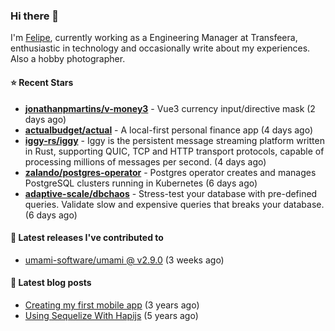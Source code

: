 ### Hi there 👋

I'm [Felipe](https://felipe.im), currently working as a Engineering Manager at Transfeera, enthusiastic in technology and occasionally write about my experiences. Also a hobby photographer.

#### ⭐ Recent Stars
- **[jonathanpmartins/v-money3](https://github.com/jonathanpmartins/v-money3)** - Vue3 currency input/directive mask (2 days ago)
- **[actualbudget/actual](https://github.com/actualbudget/actual)** - A local-first personal finance app (4 days ago)
- **[iggy-rs/iggy](https://github.com/iggy-rs/iggy)** - Iggy is the persistent message streaming platform written in Rust, supporting QUIC, TCP and HTTP transport protocols, capable of processing millions of messages per second. (4 days ago)
- **[zalando/postgres-operator](https://github.com/zalando/postgres-operator)** - Postgres operator creates and manages PostgreSQL clusters running in Kubernetes (6 days ago)
- **[adaptive-scale/dbchaos](https://github.com/adaptive-scale/dbchaos)** - Stress-test your database with pre-defined queries. Validate slow and expensive queries that breaks your database. (6 days ago)

#### 🚀 Latest releases I've contributed to


- [umami-software/umami @ v2.9.0](https://github.com/umami-software/umami/releases/tag/v2.9.0) (3 weeks ago)

#### 📄 Latest blog posts
- [Creating my first mobile app](https://felipe.im/posts/creating-my-first-mobile-app/) (3 years ago)
- [Using Sequelize With Hapijs](https://felipe.im/posts/using-sequelize-with-hapijs/) (5 years ago)